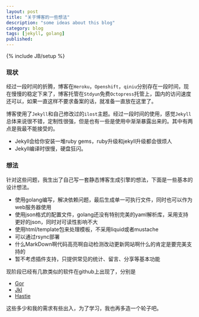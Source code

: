 ```yaml
---
layout: post
title: "关于博客的一些想法"
description: "some ideas about this blog"
category: blog
tags: [jekyll, golang]
published: 
---
```

{% include JB/setup %}

### 现状

经过一段时间的折腾，博客在`Heroku`，`Openshift`，`qiniu`分别存在一段时间，现在慢慢的稳定下来了，博客托管在`Stdyun`免费`Octopress`托管上，国内的访问速度还可以，如果一直这样不要求备案的话，就准备一直放在这里了。

博客使用了`Jekyll`和自己修改过的`ilost`主题。经过一段时间的使用，感觉`Jekyll`总体来说很不错，定制性很强，但是也有一些是使用中渐渐暴露出来的。其中有两点是我最不能接受的。

- Jekyll会给你安装一堆ruby gems，ruby升级和jekyll升级都会很烦人
- Jekyll编译时很慢，硬盘狂闪。

<!--more-->

### 想法

针对这些问题，我生出了自己写一套静态博客生成引擎的想法，下面是一些基本的设计想法。

- 使用golang编写，解决依赖问题，最后生成单一可执行文件，同时也可以作为web服务器使用
- 使用json格式的配置文件，golang还没有特别完美的yaml解析库，采用支持更好的json，同时对可读性影响不大
- 使用html/template包来处理模板，不采用liquid或者mustache
- 可以通过rsync部署
- 什么MarkDown啊代码高亮啊自动检测改动更新网站啊什么的肯定是要完美支持的
- 暂不考虑插件支持，只提供常见的统计、留言、分享等基本功能

现阶段已经有几款类似的软件在github上出现了，分别是

- [Gor](https://github.com/wendal/gor)
- [Jkl](https://github.com/bradrydzewski/jkl)
- [Hastie](https://github.com/mkaz/hastie)

这些多少和我的需求有些出入，为了学习，我也再多造一个轮子吧。
